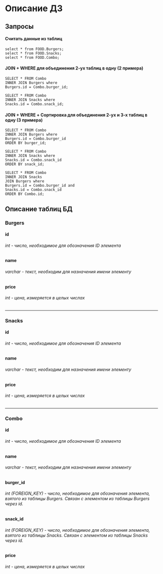 # Описание ДЗ
## Запросы  

#### Считать данные из таблиц
```
select * from FOOD.Burgers;
select * from FOOD.Snacks;
select * from FOOD.Combo;
```
#### JOIN + WHERE для объединения 2-ух таблиц в одну (2 примера)
```
SELECT * FROM Combo
INNER JOIN Burgers where
Burgers.id = Combo.burger_id;

SELECT * FROM Combo
INNER JOIN Snacks where
Snacks.id = Combo.snack_id;
```
#### JOIN + WHERE + Сортировка для объединения 2-ух и 3-х таблиц в одну (3 примера)
```
SELECT * FROM Combo
INNER JOIN Burgers where
Burgers.id = Combo.burger_id
ORDER BY burger_id;

SELECT * FROM Combo
INNER JOIN Snacks where
Snacks.id = Combo.snack_id
ORDER BY snack_id;

SELECT * FROM Combo
INNER JOIN Snacks
JOIN Burgers where
Burgers.id = Combo.burger_id and
Snacks.id = Combo.snack_id
ORDER BY Combo.id;
```
## Описание таблиц БД

### Burgers

#### id
###### int - число, необходимое для обозначения ID элемента

#### name
###### varchar - текст, необходим для назначения имени элементу

#### price
###### int - цена, измеряется в целых числах

***

### Snacks

#### id
###### int - число, необходимое для обозначения ID элемента

#### name
###### varchar - текст, необходим для назначения имени элементу

#### price
###### int - цена, измеряется в целых числах

***

### Combo

#### id
###### int - число, необходимое для обозначения ID элемента

#### name
###### varchar - текст, необходим для назначения имени элементу

#### burger_id
###### int (FOREIGN_KEY) - число, необходимое для обозначения элемента, взятого из таблицы Burgers. Связан с элементом из таблицы Burgers через id.

#### snack_id
###### int (FOREIGN_KEY) - число, необходимое для обозначения элемента, взятого из таблицы Snacks. Связан с элементом из таблицы Snacks через id.

#### price
###### int - цена, измеряется в целых числах